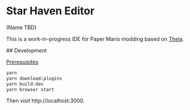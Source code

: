 # Star Haven Editor

(Name TBD)

This is a work-in-progress IDE for Paper Mario modding based on [Theia](https://theia-ide.org/).

## Development

[Prerequisites](https://github.com/eclipse-theia/theia/blob/master/doc/Developing.md#prerequisites)

```sh
yarn
yarn download:plugins
yarn build:dev
yarn browser start
```

Then visit http://localhost:3000.
